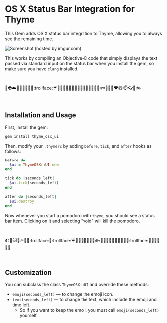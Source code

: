 # OS X Status Bar Integration for Thyme

This Gem adds OS X status bar integration to Thyme,
allowing you to always see the remaining time.

![Screenshot (hosted by imgur.com)](http://i.imgur.com/VICYfLF.png)

This works by compiling an Objective-C code that simply displays the text passed via standard input on the status bar when you install the gem, so make sure you have `clang` installed.

&nbsp;

:mushroom::alien::cloud::octopus::snail::x::shoe::turtle::angel::trollface::umbrella::star2::bread::apple::rabbit::icecream::nose::tomato::elephant::gun::rabbit2::ant::tomato::icecream::octopus::nose::fish::octopus::rabbit::turtle::heart::yum::mailbox::eyeglasses::rabbit::bike:

&nbsp;

## Installation and Usage

First, install the gem:

```bash
gem install thyme_osx_ui
```


Then, modify your `.thymerc` by adding `before`, `tick`, and `after` hooks as follows:

```ruby
before do
  $ui = ThymeOSX::UI.new
end

tick do |seconds_left|
  $ui.tick(seconds_left)
end

after do |seconds_left|
  $ui.destroy
end
```

Now whenever you start a pomodoro with `thyme`, you should see a status bar item.
Clicking on it and selecting "void" will kill the pomodoro.


&nbsp;

:moon::angel::cat::octopus::snowman::x::sheep::trollface::angel::trollface::umbrella::star2::banana::angel::rabbit::icecream::nail_care::turtle::eyeglasses::ghost::rabbit2::angel::tomato::icecream::octopus::nose::floppy_disk::octopus::rabbit2::trollface::horse::yum::mushroom::eyes::rocket::balloon:

&nbsp;

Customization
-------------

You can subclass the class `ThymeOSX::UI` and override these methods:

- `emoji(seconds_left)` — to change the emoji icon.
- `text(seconds_left)` — to change the text, which include the emoji and time left.
    - So if you want to keep the emoji, you must call `emoji(seconds_left)` yourself.

